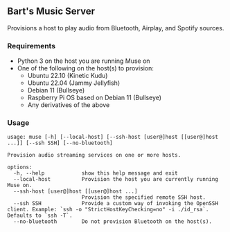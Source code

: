 ## Bart's Music Server

Provisions a host to play audio from Bluetooth, Airplay, and Spotify sources.

### Requirements
- Python 3 on the host you are running Muse on
- One of the following on the host(s) to provision:
  - Ubuntu 22.10 (Kinetic Kudu)
  - Ubuntu 22.04 (Jammy Jellyfish)
  - Debian 11 (Bullseye)
  - Raspberry Pi OS based on Debian 11 (Bullseye)
  - Any derivatives of the above

### Usage
```
usage: muse [-h] [--local-host] [--ssh-host [user@]host [[user@]host ...]] [--ssh SSH] [--no-bluetooth]

Provision audio streaming services on one or more hosts.

options:
  -h, --help            show this help message and exit
  --local-host          Provision the host you are currently running Muse on.
  --ssh-host [user@]host [[user@]host ...]
                        Provision the specified remote SSH host.
  --ssh SSH             Provide a custom way of invoking the OpenSSH client. Example: `ssh -o "StrictHostKeyChecking=no" -i ./id_rsa`. Defaults to `ssh -T`.
  --no-bluetooth        Do not provision Bluetooth on the host(s).

```